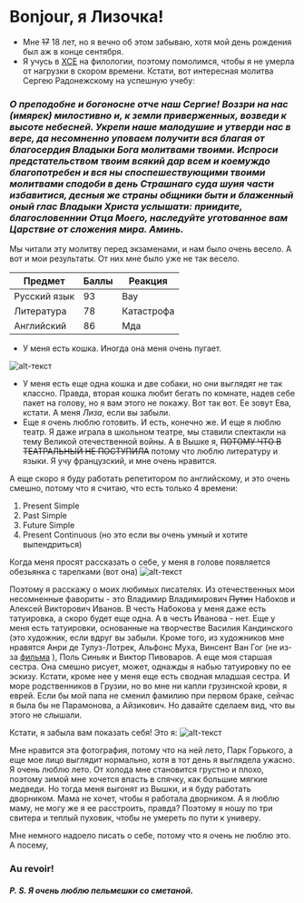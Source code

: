 # Bonjour, я Лизочка!
* Мне ~~17~~ 18 лет, но я вечно об этом забываю, хотя мой день рождения был аж в конце сентября. 
* Я учусь в [ХСЕ](https://www.hse.ru) на филологии, поэтому помолимся, чтобы я не умерла от нагрузки в скором времени. Кстати, вот интересная молитва Сергею Радонежскому на успешную учебу:
### _О преподобне и богоносне отче наш Сергие! Воззри на нас (имярек) милостивно и, к земли приверженных, возведи к высоте небесней. Укрепи наше малодушие и утверди нас в вере, да несомненно уповаем получити вся благая от благосердия Владыки Бога молитвами твоими. Испроси предстательством твоим всякий дар всем и коемуждо благопотребен и вся ны споспешествующими твоими молитвами сподоби в день Страшнаго суда шуия части избавитися, десныя же страны общники быти и блаженный оный глас Владыки Христа услышати: приидите, благословеннии Отца Моего, наследуйте уготованное вам Царствие от сложения мира. Аминь._
Мы читали эту молитву перед экзаменами, и нам было очень весело. А вот и мои результаты. От них мне было уже не так весело. 

Предмет | Баллы | Реакция
--------|--------|---------
Русский язык | 93 | Вау
Литература | 78 | Катастрофа
Английский | 86 | Мда

- У меня есть кошка. Иногда она меня очень пугает. 

![alt-текст](https://pp.userapi.com/c824603/v824603537/6426d/iU5Kf-eIPHk.jpg)

- У меня есть еще одна кошка и две собаки, но они выглядят не так классно. Правда, вторая кошка любит бегать по комнате, надев себе пакет на голову, но я вам этого не покажу. Вот так вот. Ее зовут Ева, кстати. А меня _Лиза_, если вы забыли. 
- Еще я очень люблю готовить. И есть, конечно же. И еще я люблю театр. Я даже играла в школьном театре, мы ставили спектакли на тему Великой отечественной войны. А в Вышке я, ~~ПОТОМУ ЧТО В ТЕАТРАЛЬНЫЙ НЕ ПОСТУПИЛА~~ потому что люблю литературу и языки. Я учу французский, и мне очень нравится. 

А еще скоро я буду работать репетитором по английскому, и это очень смешно, потому что я считаю, что есть только 4 времени: 
1. Present Simple
2. Past Simple
3. Future Simple
4. Present Continuous (но это если вы очень умный и хотите выпендриться)

Когда меня просят рассказать о себе, у меня в голове появляется обезьянка с тарелками (вот она) ![alt-текст](https://media.giphy.com/media/3oKIP9rOJVZ82BxqcE/giphy.gif)

Поэтому я расскажу о моих любимых писателях. Из отечественных мои несомненные фавориты - это Владимир Владимирович ~~Путин~~ Набоков и Алексей Викторович Иванов. В честь Набокова у меня даже есть татуировка, а скоро будет еще одна. А в честь Иванова - нет. Еще у меня есть татуировки, основанные на творчестве Василия Кандинского (это художник, если вдруг вы забыли. Кроме того, из художников мне нравятся Анри де Тулуз-Лотрек, Альфонс Муха, Винсент Ван Гог (не из-за [фильма](https://www.kinopoisk.ru/film/van-gog-s-lyubovyu-vinsent-2017-909720/) ), Поль Синьяк и Виктор Пивоваров. А еще моя старшая сестра. Она смешно рисует, может, однажды я набью татуировку по ее эскизу. Кстати, кроме нее у меня еще есть сводная младшая сестра. И море родственников в Грузии, но во мне ни капли грузинской крови, я еврей. Если бы мой папа не сменил фамилию при первом браке, сейчас я была бы не Парамонова, а Айзикович. Но давайте сделаем вид, что вы этого не слышали. 

Кстати, я забыла вам показать себя! 
Это я: 
![alt-текст](https://pp.userapi.com/c621703/v621703895/6113f/tjCnT6VlTwA.jpg)

Мне нравится эта фотография, потому что на ней лето, Парк Горького, а еще мое лицо выглядит нормально, хотя в тот день я выглядела ужасно. 
Я очень люблю лето. От холода мне становится грустно и плохо, поэтому зимой мне хочется впасть в спячку, как большие мягкие медведи. Но тогда меня выгонят из Вышки, и я буду работать дворником. Мама не хочет, чтобы я работала дворником. А я люблю маму, не могу же я ее расстроить, правда? Поэтому я ношу по три свитера и теплый пуховик, чтобы не умереть по пути к универу. 

Мне немного надоело писать о себе, потому что я очень не люблю это. 
А посему, 
### Au revoir! 

##### P. S. Я очень люблю пельмешки со сметаной. 
